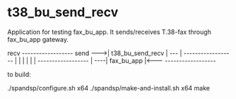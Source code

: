 # t38_bu_send_recv
Application for testing fax_bu_app. It sends/receives T.38-fax through fax_bu_app gateway.

recv ------------------  send
--->| t38_bu_send_recv | ---
|    ------------------    |
|                          |
|                          |
|    ------------------    |
----|    fax_bu_app    |<---
     ------------------ 


to build:

./spandsp/configure.sh x64
./spandsp/make-and-install.sh x64
make
